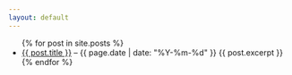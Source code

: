 ```yaml
---
layout: default
---
```

<ul>
  {% for post in site.posts %}
    <li>
      <a href="{{ post.url | absolute_url }}">{{ post.title }}</a> – {{ page.date | date: "%Y-%m-%d" }}
      {{ post.excerpt }}
    </li>
  {% endfor %}
</ul>
